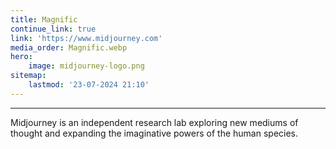 ```yaml
---
title: Magnific
continue_link: true
link: 'https://www.midjourney.com'
media_order: Magnific.webp
hero:
    image: midjourney-logo.png
sitemap:
    lastmod: '23-07-2024 21:10'
---
```


---
Midjourney is an independent research lab exploring new mediums of thought and expanding the imaginative powers of the human species.